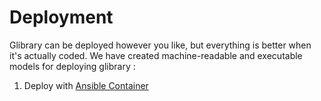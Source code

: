 # Deployment

Glibrary can be deployed however you like, but everything is better when it's actually coded. We have created machine-readable and executable models for deploying glibrary :

  1. Deploy with [Ansible Container](ansible-container)
